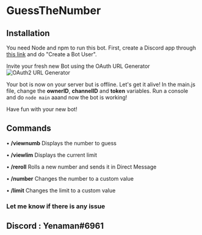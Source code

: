 # GuessTheNumber
## Installation

You need Node and npm to run this bot.
First, create a Discord app through [this link](https://discordapp.com/developers/applications/me) and do "Create a Bot User".

Invite your fresh new Bot using the OAuth URL Generator ![OAuth2 URL Generator](https://yenaman.has-destroyed.me/VzyETZDri.png)

Your bot is now on your server but is offline. Let's get it alive!
In the main.js file, change the **ownerID**, **channelID** and **token** variables.
Run a console and do `node main` aaand now the bot is working!

Have fun with your new bot!

## Commands
• **/viewnumb** Displays the number to guess

• **/viewlim** Displays the current limit

• **/reroll** Rolls a new number and sends it in Direct Message

• **/number** Changes the number to a custom value

• **/limit** Changes the limit to a custom value


### Let me know if there is any issue
## Discord : Yenaman#6961
